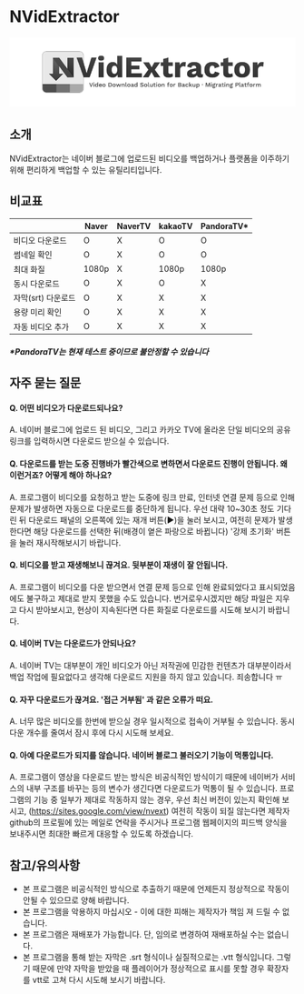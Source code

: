 # NVidExtractor
![banner](info_banner.png)

## 소개
NVidExtractor는 네이버 블로그에 업로드된 비디오를 백업하거나 플랫폼을 이주하기 위해 편리하게 백업할 수 있는 유틸리티입니다.

## 비교표
||Naver|NaverTV|kakaoTV|PandoraTV*|
|-|-|-|-|-|
|비디오 다운로드|O|X|O|O|
|썸네일 확인|O|X|O|O|
|최대 화질|1080p|X|1080p|1080p|
|동시 다운로드|O|X|O|X|
|자막(srt) 다운로드|O|X|X|X|
|용량 미리 확인|O|X|X|X|
|자동 비디오 추가|O|X|X|X|

##### *PandoraTV는 현재 테스트 중이므로 불안정할 수 있습니다

## 자주 묻는 질문

#### Q. 어떤 비디오가 다운로드되나요?
A. 네이버 블로그에 업로드 된 비디오, 그리고 카카오 TV에 올라온 단일 비디오의 공유 링크를 입력하시면 다운로드 받으실 수 있습니다.

#### Q. 다운로드를 받는 도중 진행바가 빨간색으로 변하면서 다운로드 진행이 안됩니다. 왜 이런거죠? 어떻게 해야 하나요?
A. 프로그램이 비디오를 요청하고 받는 도중에 링크 만료, 인터넷 연결 문제 등으로 인해 문제가 발생하면 자동으로 다운로드를 중단하게 됩니다. 우선 대략 10~30초 정도 기다린 뒤 다운로드 패널의 오른쪽에 있는 재개 버튼(▶)을 눌러 보시고, 여전히 문제가 발생한다면 해당 다운로드를 선택한 뒤(배경이 옅은 파랑으로 바뀝니다) '강제 초기화' 버튼을 눌러 재시작해보시기 바랍니다.

#### Q. 비디오를 받고 재생해보니 끊겨요. 뒷부분이 재생이 잘 안됩니다.
A. 프로그램이 비디오를 다운 받으면서 연결 문제 등으로 인해 완료되었다고 표시되었음에도 불구하고 제대로 받지 못했을 수도 있습니다. 번거로우시겠지만 해당 파일은 지우고 다시 받아보시고, 현상이 지속된다면 다른 화질로 다운로드를 시도해 보시기 바랍니다.

#### Q. 네이버 TV는 다운로드가 안되나요?
A. 네이버 TV는 대부분이 개인 비디오가 아닌 저작권에 민감한 컨텐츠가 대부분이라서 백업 작업에 필요없다고 생각해 다운로드 지원을 하지 않고 있습니다. 죄송합니다 ㅠ

#### Q. 자꾸 다운로드가 끊겨요. '접근 거부됨' 과 같은 오류가 떠요.
A. 너무 많은 비디오를 한번에 받으실 경우 일시적으로 접속이 거부될 수 있습니다. 동시 다운 개수를 줄여서 잠시 후에 다시 시도해 보세요.

#### Q. 아예 다운로드가 되지를 않습니다. 네이버 블로그 불러오기 기능이 먹통입니다.
A. 프로그램이 영상을 다운로드 받는 방식은 비공식적인 방식이기 때문에 네이버가 서비스의 내부 구조를 바꾸는 등의 변수가 생긴다면 다운로드가 먹통이 될 수 있습니다. 프로그램의 기능 중 일부가 제대로 작동하지 않는 경우, 우선 최신 버전이 있는지 확인해 보시고, (https://sites.google.com/view/nvext) 여전히 작동이 되질 않는다면 제작자 github의 프로필에 있는 메일로 연락을 주시거나 프로그램 웹페이지의 피드백 양식을 보내주시면 최대한 빠르게 대응할 수 있도록 하겠습니다.

## 참고/유의사항
- 본 프로그램은 비공식적인 방식으로 추출하기 때문에 언제든지 정상적으로 작동이 안될 수 있으므로 양해 바랍니다.
- 본 프로그램을 악용하지 마십시오 - 이에 대한 피해는 제작자가 책임 져 드릴 수 없습니다.
- 본 프로그램은 재배포가 가능합니다. 단, 임의로 변경하여 재배포하실 수는 없습니다.
- 본 프로그램을 통해 받는 자막은 .srt 형식이나 실질적으로는 .vtt 형식입니다. 그렇기 때문에 만약 자막을 받았을 때 플레이어가 정상적으로 표시를 못할 경우 확장자를 vtt로 고쳐 다시 시도해 보시기 바랍니다.
